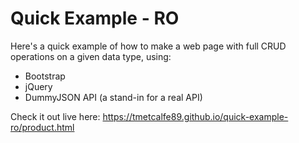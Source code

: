 # Quick Example - RO

Here's a quick example of how to make a web page with full CRUD operations on a given data type, using:

- Bootstrap
- jQuery
- DummyJSON API (a stand-in for a real API)

Check it out live here: https://tmetcalfe89.github.io/quick-example-ro/product.html
